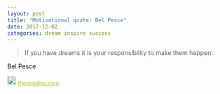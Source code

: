 ```yaml
---
layout: post
title: "Motivational quote: Bel Pesce"
date: 2017-12-02
categories: dream inspire success
---
```

> If you have dreams it is your responsibility to make them happen.

Bel Pesce

<span style="z-index:50;font-size:0.9em;"><img src="https://theysaidso.com/branding/theysaidso.png" height="20" width="20" alt="theysaidso.com"/><a href="https://theysaidso.com" title="Powered by quotes from theysaidso.com" style="color: #9fcc25; margin-left: 4px; vertical-align: middle;">theysaidso.com</a></span>
